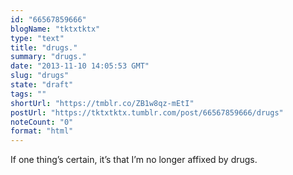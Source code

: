 ```yaml
---
id: "66567859666"
blogName: "tktxtktx"
type: "text"
title: "drugs."
summary: "drugs."
date: "2013-11-10 14:05:53 GMT"
slug: "drugs"
state: "draft"
tags: ""
shortUrl: "https://tmblr.co/ZB1w8qz-mEtI"
postUrl: "https://tktxtktx.tumblr.com/post/66567859666/drugs"
noteCount: "0"
format: "html"
---
```


If one thing’s certain, it’s that I’m no longer affixed by drugs.